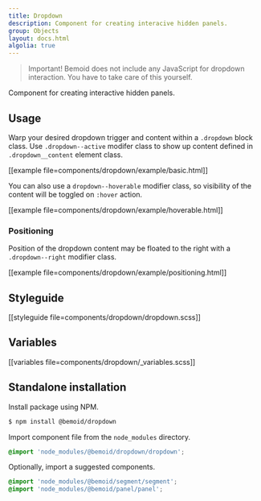 ```yaml
---
title: Dropdown
description: Component for creating interacive hidden panels.
group: Objects
layout: docs.html
algolia: true
---
```


> Important! Bemoid does not include any JavaScript for dropdown interaction. You have to take care of this yourself.

Component for creating interactive hidden panels.

## Usage

Warp your desired dropdown trigger and content within a `.dropdown` block class. Use `.dropdown--active` modifer class to show up content defined in `.dropdown__content` element class.

[[example file=components/dropdown/example/basic.html]]

You can also use a `dropdown--hoverable` modifier class, so visibility of the content will be toggled on `:hover` action.

[[example file=components/dropdown/example/hoverable.html]]

### Positioning

Position of the dropdown content may be floated to the right with a `.dropdown--right` modifier class.

[[example file=components/dropdown/example/positioning.html]]

## Styleguide

[[styleguide file=components/dropdown/dropdown.scss]]

## Variables

[[variables file=components/dropdown/_variables.scss]]

## Standalone installation

Install package using NPM.

```bash
$ npm install @bemoid/dropdown
```

Import component file from the `node_modules` directory.

```scss
@import 'node_modules/@bemoid/dropdown/dropdown';
```

Optionally, import a suggested components.

```scss
@import 'node_modules/@bemoid/segment/segment';
@import 'node_modules/@bemoid/panel/panel';
```